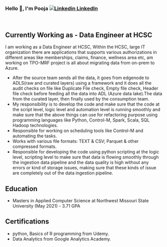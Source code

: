 ### Hello 👋, I'm Pooja [![Linkedin](https://i.stack.imgur.com/gVE0j.png) LinkedIn](https://www.linkedin.com/in/pooja-g-0ba459224/)
&nbsp;

## Currently Working as - Data Engineer at HCSC
I am working as a Data Engineer at HCSC, Within the HCSC, large IT organization there are applications that supports various authorizations in different areas like memberships, claims, finance, wellness area etc, am working on TPO-MRF project is all about migrating data from on-prem to Azure.
- After the source team sends all the data, it goes from edgenode to ADLS(raw and curated layers) using a framework and it does all the audit checks on file like Duplicate File check, Empty file check, Header file check before feeding all the data into ADL (Azure data lake).The data from the curated layer, then finally used by the consumption team. 
- My responsibility is to develop the code and make sure that the code at the script level, logic level and automation level is running smoothly and make sure that the above things can use for refactoring purpose using programming languages like Python, Control-M, Spark, Scala, SQL Hadoop technologies.
- Responsible for working on scheduling tools like Control-M and automating the tasks. 
- Works with various file formats:  TEXT & CSV; Parquet & other compressed formats.
- Responsible for developing the code using python scripting at the logic level, scripting level to make sure that data is flowing smoothly through the ingestion data pipeline and the data quality is high without any errors or kind of storage issues, making sure that these kinds of issue are completely out of the data ingestion pipeline.

## Education
- Masters in Applied Computer Science at Northwest Missouri State University (May 2021) - 3.71 GPA

## Certifications
- python, Basics of R programming from Udemy.
- Data Analytics from Google Analytics Academy.

